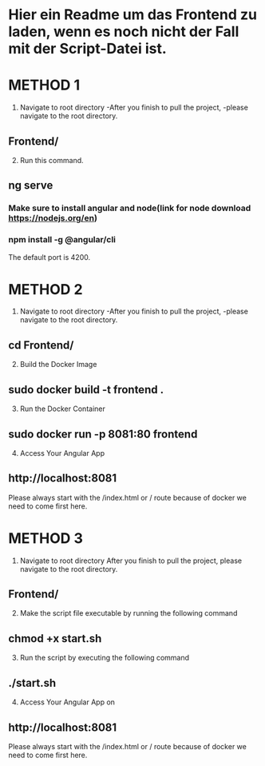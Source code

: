 # Hier ein Readme um das Frontend zu laden, wenn es noch nicht der Fall mit der Script-Datei ist.
# METHOD 1

1) Navigate to root directory
-After you finish to pull the project, -please navigate to the root directory. 
## Frontend/

2) Run this command. 
## ng serve
### Make sure to install angular and node(link for node download https://nodejs.org/en)
### npm install -g @angular/cli
The default port is 4200.

# METHOD 2

1) Navigate to root directory
-After you finish to pull the project, -please navigate to the root directory. 
## cd Frontend/

2)  Build the Docker Image
## sudo docker build -t frontend .

3) Run the Docker Container
## sudo docker run -p 8081:80 frontend

4) Access Your Angular App
## http://localhost:8081
Please always start with the /index.html or / route because of docker we need to come first here.


# METHOD 3

1) Navigate to root directory After you finish to pull the project, please navigate to the root directory. 
## Frontend/

2)  Make the script file executable by running the following command
## chmod +x start.sh

3) Run the script by executing the following command
## ./start.sh

4) Access Your Angular App on
## http://localhost:8081
Please always start with the /index.html or / route because of docker we need to come first here.




